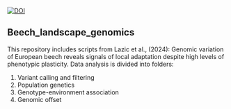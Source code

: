 [![DOI](https://zenodo.org/badge/783555968.svg)](https://zenodo.org/doi/10.5281/zenodo.13305018)
## Beech_landscape_genomics

This repository includes scripts from Lazic et al., (2024): Genomic variation of European beech reveals signals of local adaptation despite high levels of phenotypic plasticity.
Data analysis is divided into folders:
1. Variant calling and filtering
2. Population genetics
3. Genotype-environment association
4. Genomic offset

